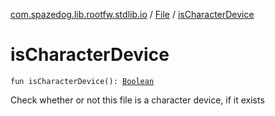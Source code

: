 [com.spazedog.lib.rootfw.stdlib.io](../index.md) / [File](index.md) / [isCharacterDevice](.)

# isCharacterDevice

`fun isCharacterDevice(): `[`Boolean`](https://kotlinlang.org/api/latest/jvm/stdlib/kotlin/-boolean/index.html)

Check whether or not this file is a character device, if it exists

